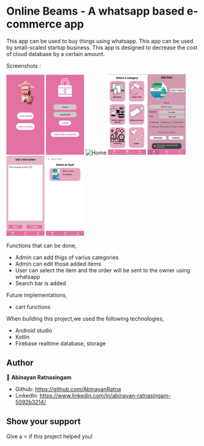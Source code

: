 # Online Beams - A whatsapp based e-commerce app

This app can be used to buy things using whatsapp. This app can be used by small-scaled startup business. This app is designed to decrease the cost of cloud database by a certain amount.

Screenshots :
<p float="left">
<img src="scrshots/login.jpg" alt="Login" style="width: 100px"/>
<img src="scrshots/admin.jpg" alt="admin" style="width: 100px"/>
<img src="scrshots/home.jpg" alt="Home" style="width: 100px"/>
<img src="scrshots/category.jpg" alt="category" style="width: 100px"/>
<img src="scrshots/add.jpg" alt="add" style="width: 100px"/>
<img src="scrshots/description.jpg" alt="description" style="width: 100px"/>
<img src="scrshots/items.jpg" alt="items" style="width: 100px"/>
</p>
Functions that can be done,

- Admin can add thigs of varius categories
- Admin can edit those added items
- User can select the item and the order will be sent to the owner using whatsapp
- Search bar is added

Future implementations,

- cart functions
  
When building this project,we used the following technologies,

- Android studio
- Kotlin
- Firebase realtime database, storage

## Author

👤 **Abinayan Ratnasingam**

- Github: https://github.com/AbinayanRatna
- LinkedIn: https://www.linkedin.com/in/abinayan-ratnasingam-5092b3214/

## Show your support

Give a ⭐️ if this project helped you!
